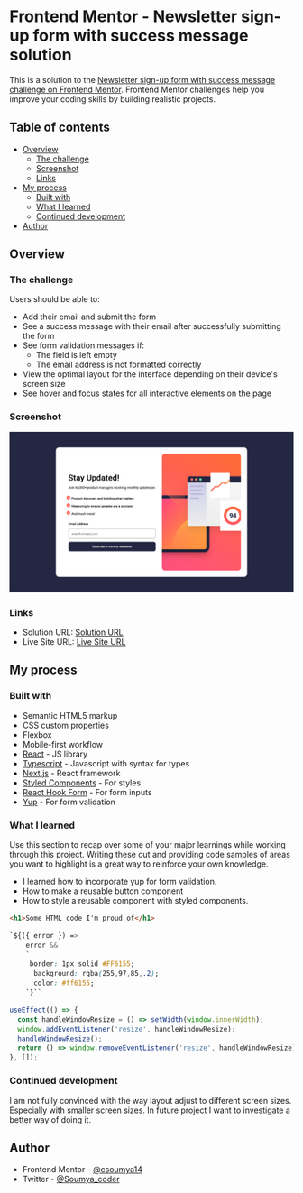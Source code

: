 # Frontend Mentor - Newsletter sign-up form with success message solution

This is a solution to the [Newsletter sign-up form with success message challenge on Frontend Mentor](https://www.frontendmentor.io/challenges/newsletter-signup-form-with-success-message-3FC1AZbNrv). Frontend Mentor challenges help you improve your coding skills by building realistic projects.

## Table of contents

- [Overview](#overview)
  - [The challenge](#the-challenge)
  - [Screenshot](#screenshot)
  - [Links](#links)
- [My process](#my-process)
  - [Built with](#built-with)
  - [What I learned](#what-i-learned)
  - [Continued development](#continued-development)
- [Author](#author)

## Overview

### The challenge

Users should be able to:

- Add their email and submit the form
- See a success message with their email after successfully submitting the form
- See form validation messages if:
  - The field is left empty
  - The email address is not formatted correctly
- View the optimal layout for the interface depending on their device's screen size
- See hover and focus states for all interactive elements on the page

### Screenshot

![](./images/newsletterscreenshot.png)

### Links

- Solution URL: [Solution URL](https://github.com/csoumya14/NewsLetterSignUP.git)
- Live Site URL: [Live Site URL](https://news-letter-sign-qfk961hxe-csoumya14.vercel.app/)

## My process

### Built with

- Semantic HTML5 markup
- CSS custom properties
- Flexbox
- Mobile-first workflow
- [React](https://reactjs.org/) - JS library
- [Typescript](https://www.typescriptlang.org/) - Javascript with syntax for types
- [Next.js](https://nextjs.org/) - React framework
- [Styled Components](https://styled-components.com/) - For styles
- [React Hook Form](https://www.react-hook-form.com/) - For form inputs
- [Yup](https://www.npmjs.com/package/yup) - For form validation

### What I learned

Use this section to recap over some of your major learnings while working through this project. Writing these out and providing code samples of areas you want to highlight is a great way to reinforce your own knowledge.

- I learned how to incorporate yup for form validation.
- How to make a reusable button component
- How to style a reusable component with styled components.

```html
<h1>Some HTML code I'm proud of</h1>
```

```css
`${({ error }) =>
    error &&
    `
     border: 1px solid #FF6155;
      background: rgba(255,97,85,.2);
      color: #ff6155;
    `}``
```

```js
useEffect(() => {
  const handleWindowResize = () => setWidth(window.innerWidth);
  window.addEventListener('resize', handleWindowResize);
  handleWindowResize();
  return () => window.removeEventListener('resize', handleWindowResize);
}, []);
```

### Continued development

I am not fully convinced with the way layout adjust to different screen sizes. Especially with smaller screen sizes. In future project I want to investigate a better way of doing it.

## Author

- Frontend Mentor - [@csoumya14](https://www.frontendmentor.io/profile/csoumya14)
- Twitter - [@Soumya_coder](https://twitter.com/Soumya_coder)
